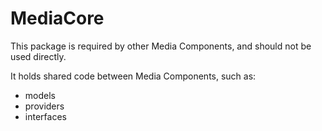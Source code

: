 # MediaCore

This package is required by other Media Components, and should not be used directly.

It holds shared code between Media Components, such as:
- models
- providers
- interfaces
